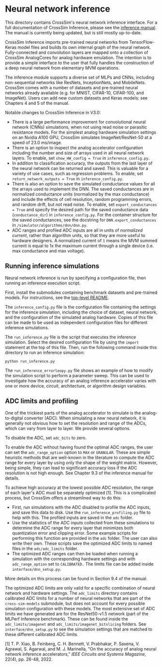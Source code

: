 # Neural network inference

This directory contains CrossSim's neural network inference interface. For a full documentation of CrossSim Inference, please see the [inference manual](https://github.com/sandialabs/cross-sim/blob/main/docs/CrossSim_Inference_manual_v2.0.pdf). The manual is currently being updated, but is still mostly up-to-date.

CrossSim Inference imports pre-trained neural networks from TensorFlow-Keras model files and builds its own internal graph of the neural network. Fully-connected and convolution layers are mapped onto a collection of CrossSim AnalogCores for analog hardware emulation. The intention is to provide a simple interface to the user that fully handles the construction of a deep neural network from elementary MVM operations. 

The inference module supports a diverse set of MLPs and CNNs, including non-sequential networks like ResNets, InceptionNets, and MobileNets. CrossSim comes with a number of datasets and pre-trained neural networks already available (e.g. for MNIST, CIFAR-10, CIFAR-100, and ImageNet). Users can add new custom datasets and Keras models: see Chapters 4 and 5 of the manual.

Notable changes to CrossSim Inference in V3.0:
- There is a large performance improvement for convolutional neural network (CNNs) simulations, when not using read noise or parasitic resistance models. For the simplest analog hardware simulation settings on an Nvidia A100 GPU, CrossSim simulates ImageNet/ResNet-50 at a speed of 23.0 ms/image.
- There is an option to inspect the analog accelerator configuration including the number and size of arrays used in all neural network layers. To enable, set ``show_HW_config = True`` in ``inference_config.py``.
- In addition to classification accuracy, the outputs from the last layer of the neural network can be returned and saved. This is valuable for a variety of use cases, such as regression problems. To enable, set ``return_network_outputs = True`` in ``inference_config.py``.
- There is also an option to save the simulated conductance values for all the arrays used to implement the DNN. The saved conductances are in normalized conductance units (normalized by the max conductance) and include the effects of cell resolution, random programming errors, and random drift, but not read noise. To enable, set ``export_conductances = True`` and specify the desired path for the saved conductance data (``conductance_dir``) in ``inference_config.py``. For the container structure for the saved conductances, see the docstring for ``DNN.export_conductances`` in ``/simulator/algorithms/dnn/dnn.py``.
- ADC ranges and profiled ADC inputs are all in units of _normalized current_, rather than algorithm units, so that they are more useful to hardware designers. A normalized current of ``1`` means the MVM summed current is equal to 1x the maximum current through a single device (i.e. max conductance and max voltage).

## Running inference simulations

Neural network inference is run by specifying a configuration file, then running an inference execution script.

First, install the submodules containing benchmark datasets and pre-trained models. For instructions, see the [top-level README](https://github.com/sandialabs/cross-sim).

The ``inference_config.py`` file is the configuration file containing the settings for the inference simulation, including the choice of dataset, neural network, and the configuration of the simulated analog hardware. Copies of this file can be made to be used as independent configuration files for different inference simulations.

The ``run_inference.py`` file is the script that executes the inference simulation. Select the desired configuration file by using the ``import`` statement at the top of this file. Then, run the following command inside this directory to run an inference simulation:

```
python run_inference.py
```

The ``run_inference_errorloopy.py`` file shows an example of how to modify the simulation script to perform a parameter sweep. This can be used to investigate how the accuracy of an analog inference accelerator varies with one or more device, circuit, architecture, or algorithm design variables.

## ADC limits and profiling

One of the trickiest parts of the analog accelerator to simulate is the analog-to-digital converter (ADC). When simulating a new neural network, it is generally not obvious how to set the resolution and range of the ADCs, which can vary from layer to layer. We provide several options.

To disable the ADC, set ``adc_bits`` to zero.

To enable the ADC without having found the optimal ADC ranges, the user can set the ``adc_range_option`` option to ``MAX`` or ``GRANULAR``. These are simple heuristic methods that are well-known in the literature to compute the ADC range for every layer by using only the shape of the weight matrix. However, being simple, they can lead to significant accuracy loss if the ADC resolution is not high enough. See Chapter 9.3 of the inference manual for details.

To achieve high accuracy at the lowest possible ADC resolution, the range of each layer's ADC must be separately optimized [1]. This is a complicated process, but CrossSim offers a streamlined way to do this:
- First, run simulations with the ADC disabled to profile the ADC inputs, and save this data to disk. Use the ``run_inference_profiling.py`` file to help with this. The profiled inputs are saved in the ``adc`` folder.
- Use the statistics of the ADC inputs collected from these simulations to determine the ADC range for every layer that minimizes both quantization error and clipping error. Some example scripts for performing this function are provided in the ``adc`` folder. The user can also write their own. These scripts save the optimized ADC limits to named files in the ``adc/adc_limits`` folder.
- The optimized ADC ranges can then be loaded when running a simulation with the corresponding hardware settings and with ``adc_range_option`` set to ``CALIBRATED.`` The limits file can be added inside ``interface/dnn_setup.py``.

More details on this process can be found in Section 9.4 of the manual.

The optimized ADC limits are only valid for a specific combination of neural network and hardware settings. The ``adc_limits`` directory contains calibrated ADC limits for a number of neural networks that are part of the ``cross-sim-models`` submodule, but does not account for every possible simulation configuration with these models. The most extensive set of ADC limits we have generated are for the ResNet50-v1.5 network (part of the MLPerf Inference benchmark). These can be found inside the ``adc_limits/imagenet`` and ``adc_limits/imagenet_bitslicing`` folders. See ``interface/dnn_setup.py`` to see the simulation settings that are matched to these different calibrated ADC limits.

[1] T. P. Xiao, B. Feinberg, C. H. Bennett, V. Prabhakar, P. Saxena, V. Agrawal, S. Agarwal, and M. J. Marinella, "On the accuracy of analog neural network inference accelerators," _IEEE Circuits and Systems Magazine_, 22(4), pp. 26-48, 2022.